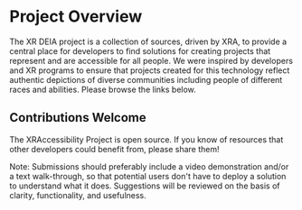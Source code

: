# Project Overview 
The XR DEIA project is a collection of sources, driven by XRA, to provide a central place for developers to find solutions for creating projects that represent and are accessible for all people. We were inspired by developers and XR programs to ensure that projects created for this technology reflect authentic depictions of diverse communities including people of different races and abilities. Please browse the links below. 

## Contributions Welcome
The XRAccessibility Project is open source. If you know of resources that other developers could benefit from, please share them!

Note: Submissions should preferably include a video demonstration and/or a text walk-through, so that potential users don't have to deploy a solution to understand what it does. Suggestions will be reviewed on the basis of clarity, functionality, and usefulness.
